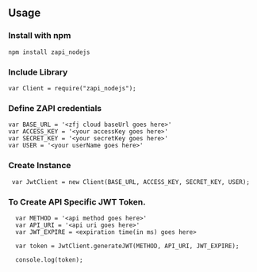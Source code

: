 ## Usage

### Install with npm
    npm install zapi_nodejs

### Include Library
    var Client = require("zapi_nodejs");
 
### Define ZAPI credentials

    var BASE_URL = '<zfj cloud baseUrl goes here>'
    var ACCESS_KEY = '<your accessKey goes here>'
    var SECRET_KEY = '<your secretKey goes here>'
    var USER = '<your userName goes here>'

### Create Instance
     var JwtClient = new Client(BASE_URL, ACCESS_KEY, SECRET_KEY, USER);
 
### To Create API Specific JWT Token.
 
      var METHOD = '<api method goes here>'
      var API_URI = '<api uri goes here>'
      var JWT_EXPIRE = <expiration time(in ms) goes here>
      
      var token = JwtClient.generateJWT(METHOD, API_URI, JWT_EXPIRE);
      
      console.log(token);
